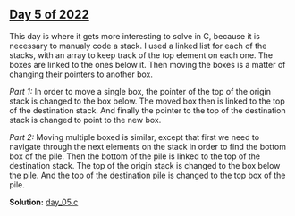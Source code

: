## [Day 5 of 2022](https://adventofcode.com/2022/day/5)

This day is where it gets more interesting to solve in C, because it is necessary to manualy code a stack. I used a linked list for each of the stacks, with an array to keep track of the top element on each one. The boxes are linked to the ones below it. Then moving the boxes is a matter of changing their pointers to another box.

*Part 1:* In order to move a single box, the pointer of the top of the origin stack is changed to the box below. The moved box then is linked to the top of the destination stack. And finally the pointer to the top of the destination stack is changed to point to the new box.

*Part 2:* Moving multiple boxed is similar, except that first we need to navigate through the next elements on the stack in order to find the bottom box of the pile. Then the bottom of the pile is linked to the top of the destination stack. The top of the origin stack is changed to the box below the pile. And the top of the destination pile is changed to the top box of the pile.

**Solution:** [day_05.c](./day_05.c)